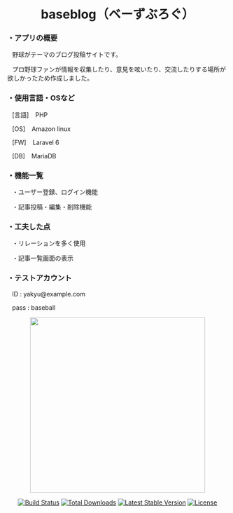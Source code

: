 <a herf="https://baseblog.herokuapp.com"><h1 align="center">baseblog（ベーずぶろぐ）</h1></a>

<h3>・アプリの概要</h3>
<p>&ensp; 野球がテーマのブログ投稿サイトです。</p>
<p>&ensp; プロ野球ファンが情報を収集したり、意見を呟いたり、交流したりする場所が欲しかったため作成しました。</p>


<h3>・使用言語・OSなど</h3>
<p>&ensp; [言語] &ensp; PHP</p>
<p>&ensp; [OS] &ensp; Amazon linux</p>
<p>&ensp; [FW] &ensp; Laravel 6</p>
<p>&ensp; [DB] &ensp; MariaDB</p>


<h3>・機能一覧</h3>
<p>&ensp; ・ユーザー登録、ログイン機能</p>
<p>&ensp; ・記事投稿・編集・削除機能</p>


<h3>・工夫した点</h3>
<p>&ensp; ・リレーションを多く使用</p>
<p>&ensp; ・記事一覧画面の表示</p>


<h3>・テストアカウント</h3>
<p>&ensp; ID : yakyu@example.com</p>
<p>&ensp; pass : baseball</p> 



<p align="center"><a href="https://laravel.com" target="_blank"><img src="https://raw.githubusercontent.com/laravel/art/master/logo-lockup/5%20SVG/2%20CMYK/1%20Full%20Color/laravel-logolockup-cmyk-red.svg" width="400"></a></p>

<p align="center">
<a href="https://travis-ci.org/laravel/framework"><img src="https://travis-ci.org/laravel/framework.svg" alt="Build Status"></a>
<a href="https://packagist.org/packages/laravel/framework"><img src="https://poser.pugx.org/laravel/framework/d/total.svg" alt="Total Downloads"></a>
<a href="https://packagist.org/packages/laravel/framework"><img src="https://poser.pugx.org/laravel/framework/v/stable.svg" alt="Latest Stable Version"></a>
<a href="https://packagist.org/packages/laravel/framework"><img src="https://poser.pugx.org/laravel/framework/license.svg" alt="License"></a>
</p>

